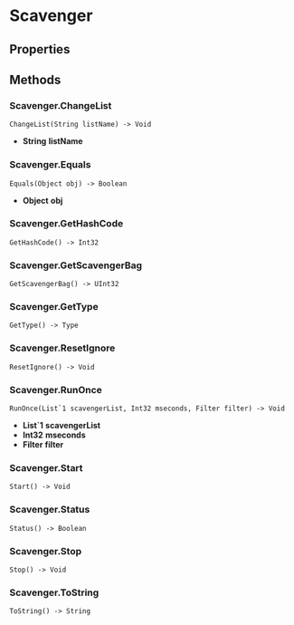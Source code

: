 # Scavenger    

## Properties  
 
## Methods  
### Scavenger.ChangeList
```
ChangeList(String listName) -> Void
```
- __String__ **listName**
### Scavenger.Equals
```
Equals(Object obj) -> Boolean
```
- __Object__ **obj**
### Scavenger.GetHashCode
```
GetHashCode() -> Int32
```
### Scavenger.GetScavengerBag
```
GetScavengerBag() -> UInt32
```
### Scavenger.GetType
```
GetType() -> Type
```
### Scavenger.ResetIgnore
```
ResetIgnore() -> Void
```
### Scavenger.RunOnce
```
RunOnce(List`1 scavengerList, Int32 mseconds, Filter filter) -> Void
```
- __List`1__ **scavengerList** 
- __Int32__ **mseconds** 
- __Filter__ **filter**
### Scavenger.Start
```
Start() -> Void
```
### Scavenger.Status
```
Status() -> Boolean
```
### Scavenger.Stop
```
Stop() -> Void
```
### Scavenger.ToString
```
ToString() -> String
```